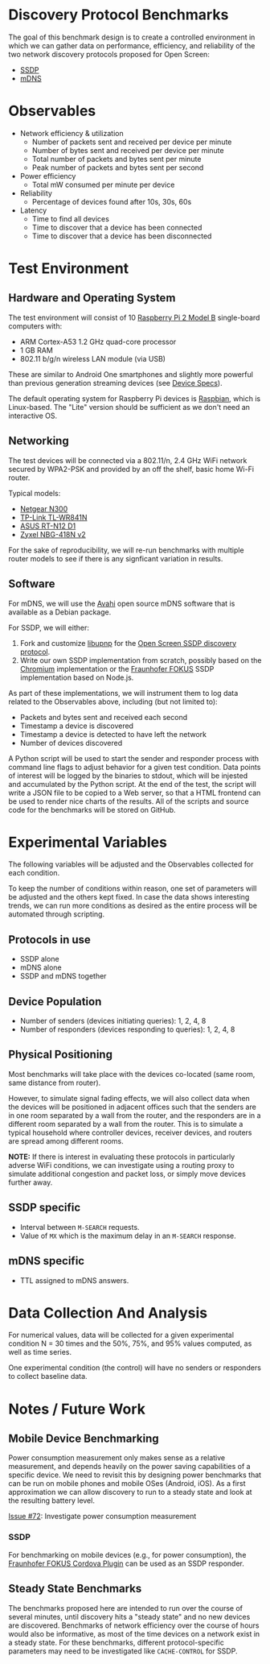 # Discovery Protocol Benchmarks

The goal of this benchmark design is to create a controlled environment in which
we can gather data on performance, efficiency, and reliability of the two
network discovery protocols proposed for Open Screen:

* [SSDP](../archive/ssdp.md)
* [mDNS](../archive/mdns.md)

# Observables

* Network efficiency & utilization
  * Number of packets sent and received per device per minute
  * Number of bytes sent and received per device per minute
  * Total number of packets and bytes sent per minute
  * Peak number of packets and bytes sent per second
* Power efficiency
  * Total mW consumed per minute per device
* Reliability
  * Percentage of devices found after 10s, 30s, 60s
* Latency
  * Time to find all devices
  * Time to discover that a device has been connected
  * Time to discover that a device has been disconnected

# Test Environment

## Hardware and Operating System

The test environment will consist of 10
[Raspberry Pi 2 Model B](https://www.adafruit.com/product/2358)
single-board computers with:
* ARM Cortex-A53 1.2 GHz quad-core processor
* 1 GB RAM
* 802.11 b/g/n wireless LAN module (via USB)

These are similar to Android One smartphones and slightly more powerful than
previous generation streaming devices (see [Device Specs](../device_specs.md)).

The default operating system for Raspberry Pi devices is
[Raspbian](https://www.raspberrypi.org/downloads/raspbian/), which is
Linux-based.  The "Lite" version should be sufficient as we don't need an
interactive OS.

## Networking

The test devices will be connected via a 802.11/n, 2.4 GHz WiFi network secured
by WPA2-PSK and provided by an off the shelf, basic home Wi-Fi router.

Typical models:
* [Netgear N300](https://www.netgear.com/home/products/networking/wifi-routers/WNR3500L.aspx)
* [TP-Link TL-WR841N](http://www.tp-link.com/us/products/details/cat-5506_TL-WR841N.html)
* [ASUS RT-N12 D1](https://www.asus.com/us/Networking/RTN12_D1/)
* [Zyxel NBG-418N v2](http://www.zyxel.com/us/en/products_services/Wireless-N300-Home-Router-NBG-418N-v2/)

For the sake of reproducibility, we will re-run benchmarks with multiple router
models to see if there is any signficant variation in results.

## Software

For mDNS, we will use the [Avahi](https://www.avahi.org/) open source mDNS
software that is available as a Debian package.

For SSDP, we will either:

1. Fork and customize [libupnp](http://pupnp.sourceforge.net/) for the
[Open Screen SSDP discovery protocol](../archive/ssdp.md).
2. Write our own SSDP implementation from scratch, possibly based on the
[Chromium](https://cs.chromium.org/chromium/src/chrome/browser/media/router/discovery/dial/dial_service.h)
implementation or the [Fraunhofer FOKUS](https://github.com/fraunhoferfokus/peer-ssdp/blob/master/lib/peer-ssdp.js)
SSDP implementation based on Node.js.

As part of these implementations, we will instrument them to log data related to
the Observables above, including (but not limited to):
* Packets and bytes sent and received each second
* Timestamp a device is discovered
* Timestamp a device is detected to have left the network
* Number of devices discovered

A Python script will be used to start the sender and responder process with
command line flags to adjust behavior for a given test condition. Data points of
interest will be logged by the binaries to stdout, which will be injested and
accumulated by the Python script.  At the end of the test, the script will write
a JSON file to be copied to a Web server, so that a HTML frontend can be used to
render nice charts of the results.  All of the scripts and source code for the
benchmarks will be stored on GitHub.

# Experimental Variables

The following variables will be adjusted and the Observables collected for each
condition.

To keep the number of conditions within reason, one set of parameters will be
adjusted and the others kept fixed.  In case the data shows interesting trends,
we can run more conditions as desired as the entire process will be automated
through scripting.

## Protocols in use

* SSDP alone
* mDNS alone
* SSDP and mDNS together

## Device Population

* Number of senders (devices initiating queries): 1, 2, 4, 8
* Number of responders (devices responding to queries): 1, 2, 4, 8

## Physical Positioning

Most benchmarks will take place with the devices co-located (same room, same
distance from router).

However, to simulate signal fading effects, we will also collect data when the
devices will be positioned in adjacent offices such that the senders are in one
room separated by a wall from the router, and the responders are in a different
room separated by a wall from the router.  This is to simulate a typical
household where controller devices, receiver devices, and routers are spread
among different rooms.

**NOTE:** If there is interest in evaluating these protocols in particularly
adverse WiFi conditions, we can investigate using a routing proxy to simulate
additional congestion and packet loss, or simply move devices further away.

## SSDP specific

* Interval between `M-SEARCH` requests.
* Value of `MX` which is the maximum delay in an `M-SEARCH` response.

## mDNS specific

* TTL assigned to mDNS answers.

# Data Collection And Analysis

For numerical values, data will be collected for a given experimental condition
N = 30 times and the 50%, 75%, and 95% values computed, as well as time series.

One experimental condition (the control) will have no senders or responders to
collect baseline data.

# Notes / Future Work

## Mobile Device Benchmarking

Power consumption measurement only makes sense as a relative measurement, and
depends heavily on the power saving capabilities of a specific device.  We need
to revisit this by designing power benchmarks that can be run on mobile phones and
mobile OSes (Android, iOS).  As a first approximation we can allow discovery to run
to a steady state and look at the resulting battery level.

[Issue #72](https://github.com/webscreens/openscreenprotocol/issues/72):
Investigate power consumption measurement

### SSDP

For benchmarking on mobile devices (e.g., for power consumption), the
[Fraunhofer FOKUS Cordova Plugin](https://github.com/fraunhoferfokus/cordova-plugin-hbbtv/tree/master/src/android/ssdp)
can be used as an SSDP responder.

## Steady State Benchmarks

The benchmarks proposed here are intended to run over the course of several minutes,
until discovery hits a "steady state" and no new devices are discovered.  Benchmarks
of network efficiency over the course of hours would also be informative, as most of
the time devices on a network exist in a steady state.  For these benchmarks,
different protocol-specific parameters may need to be investigated like `CACHE-CONTROL`
for SSDP.



